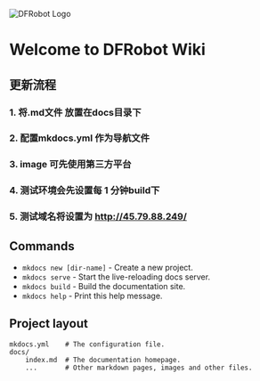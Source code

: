![DFRobot Logo](https://image.dfrobot.com/image/catalog/logo.png "我们的logo")
# Welcome to DFRobot Wiki

## 更新流程
### 1. 将.md文件 放置在docs目录下
### 2. 配置mkdocs.yml 作为导航文件
### 3. image 可先使用第三方平台
### 4. 测试环境会先设置每 1 分钟build下
### 5. 测试域名将设置为 http://45.79.88.249/



## Commands

* `mkdocs new [dir-name]` - Create a new project.
* `mkdocs serve` - Start the live-reloading docs server.
* `mkdocs build` - Build the documentation site.
* `mkdocs help` - Print this help message.

## Project layout

    mkdocs.yml    # The configuration file.
    docs/
        index.md  # The documentation homepage.
        ...       # Other markdown pages, images and other files.

